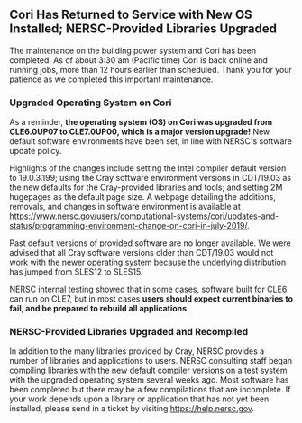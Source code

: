 ## Cori Has Returned to Service with New OS Installed; NERSC-Provided Libraries Upgraded

The maintenance on the building power system and Cori has been completed. As of
about 3:30 am (Pacific time) Cori is back online and running jobs, more than 12
hours earlier than scheduled. Thank you for your patience as we completed this
important maintenance.

### Upgraded Operating System on Cori

As a reminder, **the operating system (OS) on Cori was upgraded from CLE6.0UP07 
to CLE7.0UP00, which is a major version upgrade!** New default software 
environments have been set, in line with NERSC's software update policy.

Highlights of the changes include setting the Intel compiler default version to 
19.0.3.199; using the Cray software environment versions in CDT/19.03 as the new
defaults for the Cray-provided libraries and tools; and setting 2M hugepages as 
the default page size. A webpage detailing the additions, removals, and changes 
in software environment is available at 
<https://www.nersc.gov/users/computational-systems/cori/updates-and-status/programming-environment-change-on-cori-in-july-2019/>.

Past default versions of provided software are no longer available. 
We were advised that all Cray software versions older than CDT/19.03 would not 
work with the newer operating system because the underlying distribution has
jumped from SLES12 to SLES15.

NERSC internal testing showed that in some cases, software built for 
CLE6 can run on CLE7, but in most cases **users should expect current binaries 
to fail, and be prepared to rebuild all applications.**

### NERSC-Provided Libraries Upgraded and Recompiled

In addition to the many libraries provided by Cray, NERSC provides a number of 
libraries and applications to users. NERSC consulting staff began compiling 
libraries with the new default compiler versions on a test system with the
upgraded operating system several weeks ago. Most software has been completed
but there may be a few compilations that are incomplete. If your work depends 
upon a library or application that has not yet been installed, please send in a
ticket by visiting <https://help.nersc.gov>.

